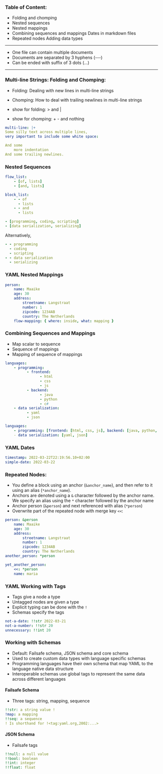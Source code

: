 ### Table of Content:

-   Folding and chomping
-   Nested sequences
-   Nested mappings
-   Combining sequences and mappings Dates in markdown files
-   Repeated nodes Adding data types

---

-   One file can contain multiple documents
-   Documents are separated by 3 hyphens (---)
-   Can be ended with suffix of 3 dots (...)

---

### Multi-line Strings: Folding and Chomping:

-   Folding: Dealing with new lines in multi-line strings
-   Chomping: How to deal with trailing newlines in multi-line strings

-   show for folding: > and |
-   show for chomping: + - and nothing

```yaml
multi-line: |+
Some silly text across multiple lines,
very important to include some white space:

And some
    more indentation
And some trailing newlines.

```

### Nested Sequences

```yaml
flow_list:
    - [of, lists]
    - [and, lists]

block_list:
    - - of
      - lists
    - - and
      - lists
```

```yaml
- [programming, coding, scripting]
- [data serialization, serializing]
```

Alternatively,

```yaml
- - programming
  - coding
  - scripting
- - data serialization
  - serializing
```

### YAML Nested Mappings

```yaml
person:
    name: Maaike
    age: 30
    address:
        streetname: Langstraat
        number: 1
        zipcode: 1234AB
        country: The Netherlands
    flow-mapping: { where: inside, what: mapping }
```

### Combining Sequences and Mappings

-   Map scalar to sequence
-   Sequence of mappings
-   Mapping of sequence of mappings

```yaml
languages:
    - programming:
          - frontend:
                - html
                - css
                - js
          - backend:
                - java
                - python
                - c#
    - data serialization:
          - yaml
          - json

languages:
    - programming: [frontend: [html, css, js], backend: [java, python, c#]]
    - data serialization: [yaml, json]
```

### YAML Dates

```yaml
timestamp: 2022-03-22T22:19:56.10+02:00
simple-date: 2022-03-22
```

### Repeated Nodes:

-   You define a block using an anchor (`&anchor_name`), and then refer to it using an alias (`*anchor_name`).
-   Anchors are denoted using a `&` character followed by the anchor name. We specify an alias using the `*` character followed by the anchor name
-   Anchor person (`&person`) and next referenced with alias (`*person`)
-   Overwrite part of the repeated node with merge key `<<`:

```yaml
person: &person
    name: Maaike
    age: 30
    address:
        streetname: Langstraat
        number: 1
        zipcode: 1234AB
        country: The Netherlands
another_person: *person

yet_another_person:
    <<: *person
    name: maria
```

### YAML Working with Tags

-   Tags give a node a type
-   Untagged nodes are given a type
-   Explicit typing can be done with the `!`
-   Schemas specify the tags

```yaml
not-a-date: !!str 2022-03-21
not-a-number: !!str 20
unnecessary: !!int 20
```

### Working with Schemas

-   Default: Failsafe schema, JSON schema and core schema
-   Used to create custom data types with language specific schemas
-   Programming languages have their own schema that map YAML to the language native data structure
-   Interoperable schemas use global tags to represent the same data across different languages

#### Failsafe Schema

-   Three tags: string, mapping, sequence

```yaml
!!str: a string value !
!map: a mapping
!!seq: a sequence
! Is shorthand for !<tag:yaml.org,2002:...>
```

#### JSON Schema

-   Failsafe tags

```yaml
!!null: a null value
!!bool: boolean
!!int: integer
!!float: float
```
